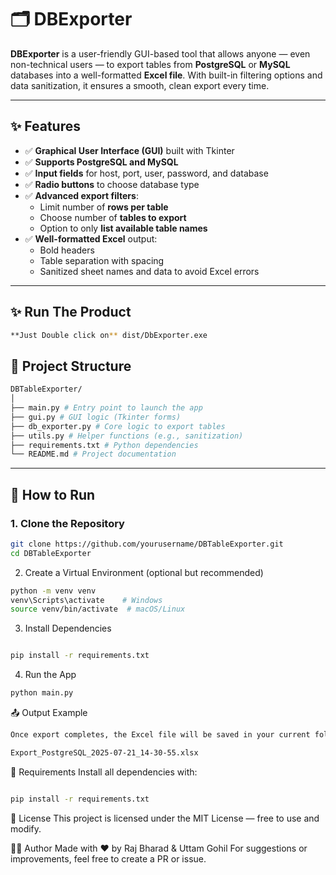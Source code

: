 # 🗂️ DBExporter

**DBExporter** is a user-friendly GUI-based tool that allows anyone — even non-technical users — to export tables from **PostgreSQL** or **MySQL** databases into a well-formatted **Excel file**. With built-in filtering options and data sanitization, it ensures a smooth, clean export every time.

---

## ✨ Features

- ✅ **Graphical User Interface (GUI)** built with Tkinter
- ✅ **Supports PostgreSQL and MySQL**
- ✅ **Input fields** for host, port, user, password, and database
- ✅ **Radio buttons** to choose database type
- ✅ **Advanced export filters**:
  - Limit number of **rows per table**
  - Choose number of **tables to export**
  - Option to only **list available table names**
- ✅ **Well-formatted Excel** output:
  - Bold headers
  - Table separation with spacing
  - Sanitized sheet names and data to avoid Excel errors

---

## ✨ Run The Product

```bash
**Just Double click on** dist/DbExporter.exe
```

## 📁 Project Structure

```bash
DBTableExporter/
│
├── main.py # Entry point to launch the app
├── gui.py # GUI logic (Tkinter forms)
├── db_exporter.py # Core logic to export tables
├── utils.py # Helper functions (e.g., sanitization)
├── requirements.txt # Python dependencies
└── README.md # Project documentation
```

---

## 🚀 How to Run

### 1. Clone the Repository

```bash
git clone https://github.com/yourusername/DBTableExporter.git
cd DBTableExporter
```
2. Create a Virtual Environment (optional but recommended)
```bash
python -m venv venv
venv\Scripts\activate    # Windows
source venv/bin/activate  # macOS/Linux
```
3. Install Dependencies
```bash

pip install -r requirements.txt
```
4. Run the App
```bash
python main.py
```
📤 Output Example
```bash
Once export completes, the Excel file will be saved in your current folder like:

Export_PostgreSQL_2025-07-21_14-30-55.xlsx
```
🧩 Requirements
Install all dependencies with:

```bash

pip install -r requirements.txt
```
🪪 License
This project is licensed under the MIT License — free to use and modify.

🙋‍♂️ Author
Made with ❤️ by Raj Bharad & Uttam Gohil
For suggestions or improvements, feel free to create a PR or issue.
